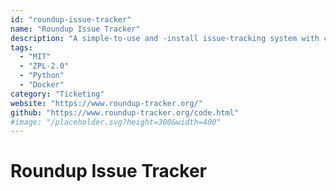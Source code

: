 ```yaml
---
id: "roundup-issue-tracker"
name: "Roundup Issue Tracker"
description: "A simple-to-use and -install issue-tracking system with command-line, web, REST, XML-RPC, and e-mail interfaces. Designed with flexibility in mind - not just another bug tracker."
tags:
  - "MIT"
  - "ZPL-2.0"
  - "Python"
  - "Docker"
category: "Ticketing"
website: "https://www.roundup-tracker.org/"
github: "https://www.roundup-tracker.org/code.html"
#image: "/placeholder.svg?height=300&width=400"
---
```


# Roundup Issue Tracker
